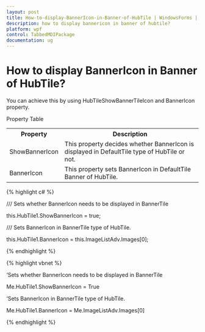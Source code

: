 ```yaml
---
layout: post
title: How-to-display-BannerIcon-in-Banner-of-HubTile | WindowsForms | Syncfusion
description: how to display bannericon in banner of hubtile?
platform: wpf
control: TabbedMDIPackage
documentation: ug
---
```


# How to display BannerIcon in Banner of HubTile?

You can achieve this by using HubTileShowBannerTileIcon and BannerIcon property.

Property Table

<table>
<tr>
<th>
Property</th><th>
Description</th></tr>
<tr>
<td>
ShowBannerIcon</td><td>
This property decides whether BannerIcon is displayed in DefaultTile type of HubTile or not.</td></tr>
<tr>
<td>
BannerIcon</td><td>
This property sets BannerIcon in DefaultTile Banner of HubTile.</td></tr>
</table>


{% highlight c# %}



/// Sets whether BannerIcon needs to be displayed in BannerTile 

this.HubTile1.ShowBannerIcon = true;



/// Sets BannerIcon in BannerTile type of HubTile.

this.HubTile1.BannerIcon = this.ImageListAdv.Images[0];


{% endhighlight %}


{% highlight vbnet %}



‘Sets whether BannerIcon needs to be displayed in BannerTile 

Me.HubTile1.ShowBannerIcon = True



‘Sets BannerIcon in BannerTile type of HubTile.

Me.HubTile1.BannerIcon = Me.ImageListAdv.Images[0]


{% endhighlight %}



